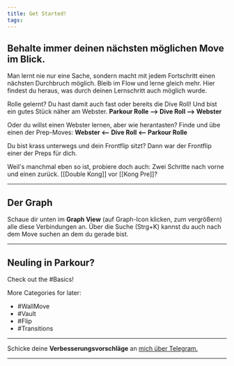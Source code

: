 ```yaml
---
title: Get Started!
tags:
---
```


## Behalte immer deinen nächsten möglichen Move im Blick. 

Man lernt nie nur eine Sache, sondern macht mit jedem Fortschritt einen nächsten Durchbruch möglich. Bleib im Flow und lerne gleich mehr. Hier findest du heraus, was durch deinen Lernschritt auch möglich wurde. 

Rolle gelernt? Du hast damit auch fast oder bereits die Dive Roll! Und bist ein gutes Stück näher am Webster.
**Parkour Rolle --> Dive Roll --> Webster**

Oder du willst einen Webster lernen, aber wie herantasten? 
Finde und übe einen der Prep-Moves: **Webster <-- Dive Roll <-- Parkour Rolle**

Du bist krass unterwegs und dein Frontflip sitzt? Dann war der Frontflip einer der Preps für dich. 

Weil's manchmal eben so ist, probiere doch auch: Zwei Schritte nach vorne und einen zurück. [[Double Kong]] vor [[Kong Pre]]?

---

## Der Graph

Schaue dir unten im **Graph View** (auf Graph-Icon klicken, zum vergrößern) alle diese Verbindungen an. Über die Suche (Strg+K) kannst du auch nach dem Move suchen an dem du gerade bist.


--- 

## Neuling in Parkour? 

Check out the #Basics!

More Categories for later:
* #WallMove 
* #Vault 
* #Flip 
* #Transitions 


---

Schicke deine **Verbesserungsvorschläge** an [mich über Telegram.](https://t.me/bamboozled_bumblebee)

---
